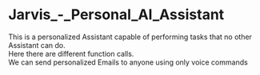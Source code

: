 # Jarvis_-_Personal_AI_Assistant
This is a personalized Assistant capable of performing tasks that no other Assistant can do.<br/>
Here there are different function calls.<br/>
We can send personalized Emails to anyone using only voice commands



